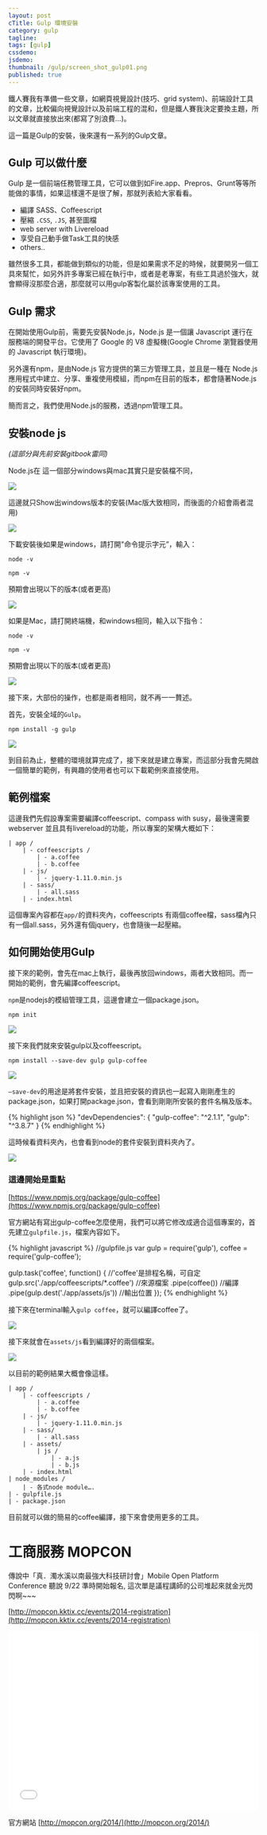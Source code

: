 ```yaml
---
layout: post
cTitle: Gulp 環境安裝
category: gulp
tagline: 
tags: [gulp]
cssdemo: 
jsdemo: 
thumbnail: /gulp/screen_shot_gulp01.png
published: true
---
```


鐵人賽我有準備一些文章，如網頁視覺設計(技巧、grid system)、前端設計工具的文章，比較偏向視覺設計以及前端工程的混和，但是鐵人賽我決定要換主題，所以文章就直接放出來(都寫了別浪費...)。

這一篇是Gulp的安裝，後來還有一系列的Gulp文章。


## Gulp 可以做什麼

Gulp 是一個前端任務管理工具，它可以做到如Fire.app、Prepros、Grunt等等所能做的事情，如果這樣還不是很了解，那就列表給大家看看。

- 編譯 SASS、Coffeescript
- 壓縮 `.CSS`, `.JS`, 甚至圖檔
- web server with Livereload
- 享受自己動手做Task工具的快感
- others..

雖然很多工具，都能做到類似的功能，但是如果需求不足的時候，就要開另一個工具來幫忙，如另外許多專案已經在執行中，或者是老專案，有些工具過於強大，就會顯得沒那麼合適，那麼就可以用gulp客製化屬於該專案使用的工具。

<!-- more -->


## Gulp 需求

在開始使用Gulp前，需要先安裝Node.js，Node.js 是一個讓 Javascript 運行在服務端的開發平台。它使用了 Google 的 V8 虛擬機(Google Chrome 瀏覽器使用的 Javascript 執行環境)。

另外還有npm，是由Node.js 官方提供的第三方管理工具，並且是一種在 Node.js 應用程式中建立、分享、重複使用模組，而npm在目前的版本，都會隨著Node.js的安裝同時安裝好npm。

簡而言之，我們使用Node.js的服務，透過npm管理工具。


## 安裝node js 

*(這部分與先前安裝gitbook雷同)*

Node.js在
這一個部分windows與mac其實只是安裝檔不同，

![](/images/gulp/screen_shot_gulp01.png)

這邊就只Show出windows版本的安裝(Mac版大致相同，而後面的介紹會兩者混用)

![](/images/gulp/screen_shot_gulp02.png)

下載安裝後如果是windows，請打開"命令提示字元”，輸入：

	node -v

	npm -v

預期會出現以下的版本(或者更高)

![](/images/gulp/screen_shot_gulp03.png)


如果是Mac，請打開終端機，和windows相同，輸入以下指令：

	node -v

	npm -v

預期會出現以下的版本(或者更高)

![](/images/gulp/screen_shot_gulp04.png)

接下來，大部份的操作，也都是兩者相同，就不再一一贅述。

首先，安裝全域的`Gulp`。

	npm install -g gulp

![](/images/gulp/screen_shot_gulp05.png)

到目前為止，整體的環境就算完成了，接下來就是建立專案，而這部分我會先開啟一個簡單的範例，有興趣的使用者也可以下載範例來直接使用。

## 範例檔案


這邊我們先假設專案需要編譯coffeescript、compass with susy，最後還需要webserver 並且具有livereload的功能，所以專案的架構大概如下：

	| app /
		| - coffeescripts /
	    	| - a.coffee
	    	| - b.coffee
		| - js/
	    	| - jquery-1.11.0.min.js
		| - sass/
	    	| - all.sass
		| - index.html

這個專案內容都在`app/`的資料夾內，coffeescripts 有兩個coffee檔，sass檔內只有一個all.sass，另外還有個jquery，也會隨後一起壓縮。

## 如何開始使用Gulp


接下來的範例，會先在mac上執行，最後再放回windows，兩者大致相同。而一開始的範例，會先編譯coffeescript。

`npm`是nodejs的模組管理工具，這邊會建立一個package.json。

	npm init

![](/images/gulp/screen_shot_gulp06.png)


接下來我們就來安裝gulp以及coffeescript。

	npm install --save-dev gulp gulp-coffee

![](/images/gulp/screen_shot_gulp07.png)

`—save-dev`的用途是將套件安裝，並且把安裝的資訊也一起寫入剛剛產生的package.json，如果打開package.json，會看到剛剛所安裝的套件名稱及版本。


{% highlight json %}
"devDependencies": {
    "gulp-coffee": "^2.1.1",
    "gulp": "^3.8.7"
}
{% endhighlight %}

這時候看資料夾內，也會看到node的套件安裝到資料夾內了。

![](/images/gulp/screen_shot_gulp09.png)

### 這邊開始是重點

[https://www.npmjs.org/package/gulp-coffee](https://www.npmjs.org/package/gulp-coffee)

官方網站有寫出gulp-coffee怎麼使用，我們可以將它修改成適合這個專案的，首先建立`gulpfile.js`，檔案內容如下。

{% highlight javascript %}
//gulpfile.js
var gulp = require('gulp'),
	coffee = require('gulp-coffee');

gulp.task('coffee', function() { //'coffee'是排程名稱，可自定
	gulp.src('./app/coffeescripts/*.coffee') //來源檔案
	.pipe(coffee()) //編譯
	.pipe(gulp.dest('./app/assets/js')) //輸出位置
});
{% endhighlight %}

接下來在terminal輸入`gulp coffee`，就可以編譯coffee了。

![](/images/gulp/screen_shot_gulp10.png)

接下來就會在`assets/js`看到編譯好的兩個檔案。

![](/images/gulp/screen_shot_gulp11.png)

以目前的範例結果大概會像這樣。


	| app /
		| - coffeescripts /
			| - a.coffee
			| - b.coffee
		| - js/
			| - jquery-1.11.0.min.js
		| - sass/
			| - all.sass
		| - assets/
			| js /
				| - a.js
				| - b.js
		| - index.html 
	| node_modules /
		| - 各式node module….
	| - gulpfile.js
	| - package.json

目前就可以做的簡易的coffee編譯，接下來會使用更多的工具。

# 工商服務 MOPCON

傳說中「真．濁水溪以南最強大科技研討會」Mobile Open Platform Conference 聽說 9/22 準時開始報名, 這次單是議程講師的公司堆起來就金光閃閃啊~~~

[http://mopcon.kktix.cc/events/2014-registration](http://mopcon.kktix.cc/events/2014-registration)

<iframe allowfullscreen="" frameborder="0" height="360" src="//www.youtube.com/embed/vNmK-HyGVO4?rel=0" width="100%"></iframe>

官方網站 [http://mopcon.org/2014/](http://mopcon.org/2014/)





